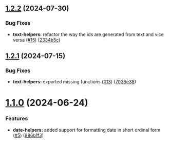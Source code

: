 ## [1.2.2](https://github.com/akadenia/AkadeniaUtilities/compare/1.2.1...1.2.2) (2024-07-30)


### Bug Fixes

* **text-helpers:** refactor the way the ids are generated from text and vice versa ([#15](https://github.com/akadenia/AkadeniaUtilities/issues/15)) ([2334b5c](https://github.com/akadenia/AkadeniaUtilities/commit/2334b5c13fe7dc04b05825c679de8cd70ac3e6af))

## [1.2.1](https://github.com/akadenia/AkadeniaUtilities/compare/1.2.0...1.2.1) (2024-07-15)


### Bug Fixes

* **text-helpers:** exported missing functions ([#13](https://github.com/akadenia/AkadeniaUtilities/issues/13)) ([7036e38](https://github.com/akadenia/AkadeniaUtilities/commit/7036e38b87780e9ac30eca651db2f0c4292dc8f9))

# [1.1.0](https://github.com/akadenia/AkadeniaUtilities/compare/1.0.0...1.1.0) (2024-06-24)


### Features

* **date-helpers:** added support for formatting date in short ordinal form ([#5](https://github.com/akadenia/AkadeniaUtilities/issues/5)) ([886b1f3](https://github.com/akadenia/AkadeniaUtilities/commit/886b1f3c6a97292b2e58f25d2591fac2b48339f4))
